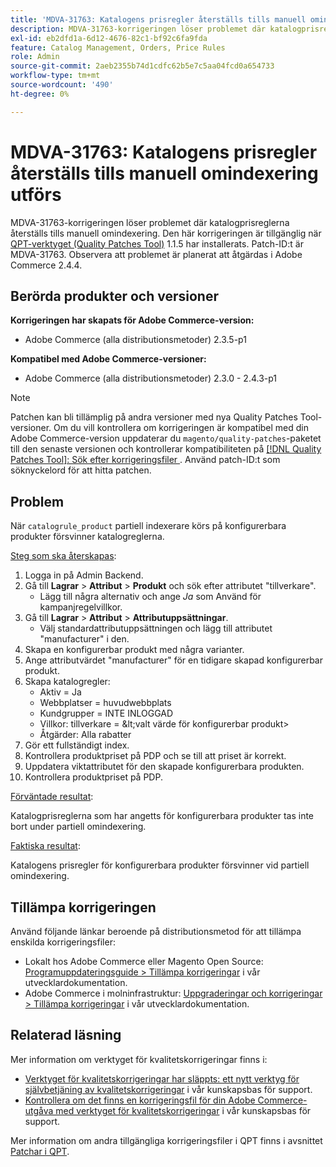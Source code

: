 ```yaml
---
title: 'MDVA-31763: Katalogens prisregler återställs tills manuell omindexering utförs'
description: MDVA-31763-korrigeringen löser problemet där katalogprisreglerna återställs tills manuell omindexering. Den här korrigeringen är tillgänglig när [QPT-verktyget (Quality Patches Tool)](/help/announcements/adobe-commerce-announcements/magento-quality-patches-released-new-tool-to-self-serve-quality-patches.md) 1.1.5 är installerat. Patch-ID:t är MDVA-31763. Observera att problemet är planerat att åtgärdas i Adobe Commerce 2.4.4.
exl-id: eb2dfd1a-6d12-4676-82c1-bf92c6fa9fda
feature: Catalog Management, Orders, Price Rules
role: Admin
source-git-commit: 2aeb2355b74d1cdfc62b5e7c5aa04fcd0a654733
workflow-type: tm+mt
source-wordcount: '490'
ht-degree: 0%

---
```


# MDVA-31763: Katalogens prisregler återställs tills manuell omindexering utförs

MDVA-31763-korrigeringen löser problemet där katalogprisreglerna återställs tills manuell omindexering. Den här korrigeringen är tillgänglig när [QPT-verktyget (Quality Patches Tool)](/help/announcements/adobe-commerce-announcements/magento-quality-patches-released-new-tool-to-self-serve-quality-patches.md) 1.1.5 har installerats. Patch-ID:t är MDVA-31763. Observera att problemet är planerat att åtgärdas i Adobe Commerce 2.4.4.

## Berörda produkter och versioner

**Korrigeringen har skapats för Adobe Commerce-version:**

* Adobe Commerce (alla distributionsmetoder) 2.3.5-p1

**Kompatibel med Adobe Commerce-versioner:**

* Adobe Commerce (alla distributionsmetoder) 2.3.0 - 2.4.3-p1

>[!NOTE]
>
>Patchen kan bli tillämplig på andra versioner med nya Quality Patches Tool-versioner. Om du vill kontrollera om korrigeringen är kompatibel med din Adobe Commerce-version uppdaterar du `magento/quality-patches`-paketet till den senaste versionen och kontrollerar kompatibiliteten på [[!DNL Quality Patches Tool]: Sök efter korrigeringsfiler ](https://experienceleague.adobe.com/tools/commerce-quality-patches/index.html). Använd patch-ID:t som söknyckelord för att hitta patchen.

## Problem

När `catalogrule_product` partiell indexerare körs på konfigurerbara produkter försvinner katalogreglerna.

<u>Steg som ska återskapas</u>:

1. Logga in på Admin Backend.
1. Gå till **Lagrar** > **Attribut** > **Produkt** och sök efter attributet &quot;tillverkare&quot;.
   * Lägg till några alternativ och ange *Ja* som Använd för kampanjregelvillkor.
1. Gå till **Lagrar** > **Attribut** > **Attributuppsättningar**.
   * Välj standardattributuppsättningen och lägg till attributet &quot;manufacturer&quot; i den.
1. Skapa en konfigurerbar produkt med några varianter.
1. Ange attributvärdet &quot;manufacturer&quot; för en tidigare skapad konfigurerbar produkt.
1. Skapa katalogregler:
   * Aktiv = Ja
   * Webbplatser = huvudwebbplats
   * Kundgrupper = INTE INLOGGAD
   * Villkor: tillverkare = \&lt;valt värde för konfigurerbar produkt>
   * Åtgärder: Alla rabatter
1. Gör ett fullständigt index.
1. Kontrollera produktpriset på PDP och se till att priset är korrekt.
1. Uppdatera viktattributet för den skapade konfigurerbara produkten.
1. Kontrollera produktpriset på PDP.

<u>Förväntade resultat</u>:

Katalogprisreglerna som har angetts för konfigurerbara produkter tas inte bort under partiell omindexering.

<u>Faktiska resultat</u>:

Katalogens prisregler för konfigurerbara produkter försvinner vid partiell omindexering.

## Tillämpa korrigeringen

Använd följande länkar beroende på distributionsmetod för att tillämpa enskilda korrigeringsfiler:

* Lokalt hos Adobe Commerce eller Magento Open Source: [Programuppdateringsguide > Tillämpa korrigeringar](https://experienceleague.adobe.com/en/docs/commerce-operations/tools/quality-patches-tool/usage) i vår utvecklardokumentation.
* Adobe Commerce i molninfrastruktur: [Uppgraderingar och korrigeringar > Tillämpa korrigeringar](https://experienceleague.adobe.com/en/docs/commerce-cloud-service/user-guide/develop/upgrade/apply-patches) i vår utvecklardokumentation.

## Relaterad läsning

Mer information om verktyget för kvalitetskorrigeringar finns i:

* [Verktyget för kvalitetskorrigeringar har släppts: ett nytt verktyg för självbetjäning av kvalitetskorrigeringar](/help/announcements/adobe-commerce-announcements/magento-quality-patches-released-new-tool-to-self-serve-quality-patches.md) i vår kunskapsbas för support.
* [Kontrollera om det finns en korrigeringsfil för din Adobe Commerce-utgåva med verktyget för kvalitetskorrigeringar](/help/support-tools/patches-available-in-qpt-tool/check-patch-for-magento-issue-with-magento-quality-patches.md) i vår kunskapsbas för support.

Mer information om andra tillgängliga korrigeringsfiler i QPT finns i avsnittet [Patchar i QPT](https://support.magento.com/hc/en-us/sections/360010506631-Patches-available-in-MQP-tool-).
